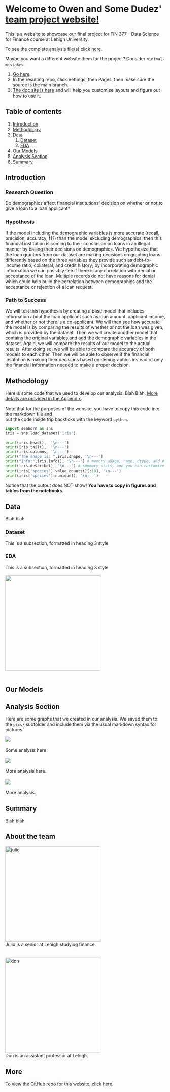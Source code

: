 # Welcome to Owen and Some Dudez' [team project website!](https://owenfitz.github.io/owen-and-some-dudez/)

This is a website to showcase our final project for FIN 377 - Data Science for Finance course at Lehigh University.

To see the complete analysis file(s) click [here](https://github.com/julioveracruz/testwebsite/blob/main/notebooks/example.ipynb).

Maybe you want a different website them for the project? Consider `minimal-mistakes`:
1. [Go here](https://github.com/mmistakes/mm-github-pages-starter/generate).
2. In the resulting repo, click Settings, then Pages, then make sure the source is the main branch.
3. [The doc site is here](https://mmistakes.github.io/minimal-mistakes/docs/structure/) and will help you customize layouts and figure out how to use it.

## Table of contents
1. [Introduction](#introduction)
2. [Methodology](#meth)
3. [Data](#section2)
    1. [Dataset](#subsec2-1)
    2. [EDA](#subsec2-2)
4. [Our Models](#section3)
5. [Analysis Section](#section4)
6. [Summary](#summary)

## Introduction  <a name="introduction"></a>

### Research Question
Do demographics affect financial institutions' decision on whether or not to give a loan to a loan applicant?

### Hypothesis
If the model including the demographic variables is more accurate (recall, precision, accuracy, f1?) than the model excluding demographics, then this financial institution is coming to their conclusion on loans in an illegal manner by basing their decisions on demographics. We hypothesize that the loan grantors from our dataset are making decisions on granting loans differently based on the three variables they provide such as debt-to-income ratio, collateral, and credit history; by incorporating demographic information we can possibly see if there is any correlation with denial or acceptance of the loan. Multiple records do not have reasons for denial which could help build the correlation between demographics and the acceptance or rejection of a loan request.

### Path to Success
We will test this hypothesis by creating a base model that includes information about the loan applicant such as loan amount, applicant income, and whether or not there is a co-applicant. We will then see how accurate the model is by comparing the results of whether or not the loan was given, which is provided by the dataset. Then we will create another model that contains the original variables and add the demographic variables in the dataset. Again, we will compare the results of our model to the actual results. After doing so, we will be able to compare the accuracy of both models to each other. Then we will be able to observe if the financial institution is making their decisions based on demographics instead of only the financial information needed to make a proper decision.

## Methodology <a name="meth"></a>

Here is some code that we used to develop our analysis. Blah Blah. [More details are provided in the Appendix](page2).
 
Note that for the purposes of the website, you have to copy this code into the markdown file and  
put the code inside trip backticks with the keyword `python`.

```python
import seaborn as sns 
iris = sns.load_dataset('iris') 

print(iris.head(),  '\n---')
print(iris.tail(),  '\n---')
print(iris.columns, '\n---')
print("The shape is: ",iris.shape, '\n---')
print("Info:",iris.info(), '\n---') # memory usage, name, dtype, and # of non-null obs (--> # of missing obs) per variable
print(iris.describe(), '\n---') # summary stats, and you can customize the list!
print(iris['species'].value_counts()[:10], '\n---')
print(iris['species'].nunique(), '\n---')
```

Notice that the output does NOT show! **You have to copy in figures and tables from the notebooks.**

## Data <a name="section2"></a>
Blah blah

### Dataset <a name="subsec2-1"></a>
This is a subsection, formatted in heading 3 style

### EDA <a name="subsec2-2"></a>
This is a subsection, formatted in heading 3 style
<br><br>
<img src="pics/EDA1.jpeg" width="300"/>
<br><br>

## Our Models <a name="section3"></a>

## Analysis Section <a name="section4"></a>

Here are some graphs that we created in our analysis. We saved them to the `pics/` subfolder and include them via the usual markdown syntax for pictures.

![](pics/plot1.png)
<br><br>
Some analysis here
<br><br>
![](pics/plot2.png)
<br><br>
More analysis here.
<br><br>
![](pics/plot3.png)
<br><br>
More analysis.

## Summary <a name="summary"></a>

Blah blah



## About the team

<img src="pics/julio.jpg" alt="julio" width="300"/>
<br>
Julio is a senior at Lehigh studying finance.
<br><br><br>
<img src="pics/don2.jpg" alt="don" width="300"/>
<br>
Don is an assistant professor at Lehigh.


## More 

To view the GitHub repo for this website, click [here](https://github.com/owenfitz/owen-and-some-dudez).
